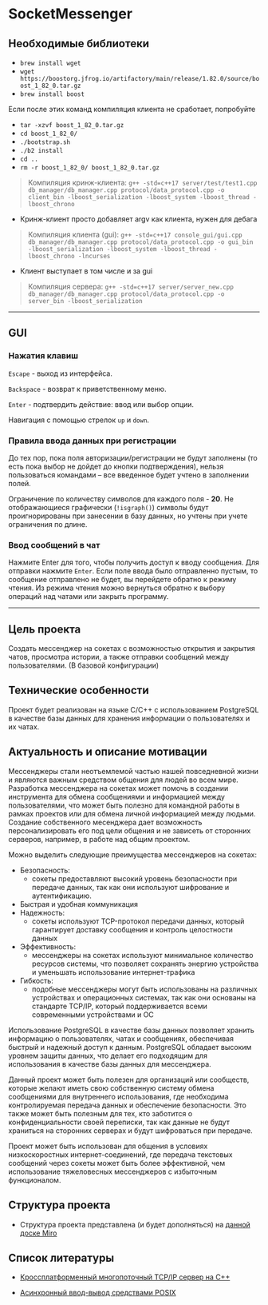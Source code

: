 # SocketMessenger

## Необходимые библиотеки

- `brew install wget`
- `wget https://boostorg.jfrog.io/artifactory/main/release/1.82.0/source/boost_1_82_0.tar.gz`
- `brew install boost`

Если после этих команд компиляция клиента не сработает, попробуйте

- `tar -xzvf boost_1_82_0.tar.gz`
- `cd boost_1_82_0/`
- `./bootstrap.sh`
- `./b2 install`
- `cd ..`
- `rm -r boost_1_82_0/ boost_1_82_0.tar.gz`

> Компиляция кринж-клиента: `g++ -std=c++17 server/test/test1.cpp db_manager/db_manager.cpp protocol/data_protocol.cpp -o client_bin -lboost_serialization -lboost_system -lboost_thread -lboost_chrono`

- Кринж-клиент просто добавляет argv как клиента, нужен для дебага

> Компиляция клиента (gui): `g++ -std=c++17 console_gui/gui.cpp db_manager/db_manager.cpp protocol/data_protocol.cpp -o gui_bin -lboost_serialization -lboost_system -lboost_thread -lboost_chrono -lncurses`

- Клиент выступает в том числе и за gui

> Компиляция сервера: `g++ -std=c++17 server/server_new.cpp db_manager/db_manager.cpp protocol/data_protocol.cpp -o server_bin -lboost_serialization`

---

## GUI

### Нажатия клавиш

`Escape` - выход из интерфейса.

`Backspace` - возврат к приветственному меню.

`Enter` - подтвердить действие: ввод или выбор опции.

Навигация с помощью стрелок `up` и `down`.

### Правила ввода данных при регистрации

До тех пор, пока поля авторизации/регистрации не будут заполнены (то есть пока выбор не дойдет до кнопки подтверждения), нельзя пользоваться командами – все введенное будет учтено в заполнении полей.

Ограничение по количеству символов для каждого поля - **20**. Не отображающиеся графически (`!isgraph()`) символы будут проигнорированы при занесении в базу данных, но учтены при учете ограничения по длине.

### Ввод сообщений в чат

Нажмите Enter для того, чтобы получить доступ к вводу сообщения. Для отправки нажмите `Enter`. Если поле ввода было отправленно пустым, то сообщение отправлено не будет, вы перейдете обратно к режиму чтения.
Из режима чтения можно вернуться обратно к выбору операций над чатами или закрыть программу.

---

## Цель проекта

Создать мессенджер на сокетах с возможностью открытия и закрытия чатов, просмотра истории, а также отправки сообщений между пользователями. (В базовой конфигурации)

## Технические особенности

Проект будет реализован на языке C/С++ с использованием PostgreSQL в качестве базы данных для хранения информации о пользователях и их чатах.

## Актуальность и описание мотивации

Мессенджеры стали неотъемлемой частью нашей повседневной жизни и являются важным средством общения для людей во всем мире.
Разработка мессенджера на сокетах может помочь в создании инструмента для обмена сообщениями и информацией между пользователями,
что может быть полезно для командной работы в рамках проектов или для обмена личной информацией между людьми.
Создание собственного месенджера дает возможность персонализировать его под цели общения и не зависеть от сторонних серверов, например,
в работе над общим проектом.

Можно выделить следующие преимущества мессенджеров на сокетах:

- Безопасность:
  - сокеты предоставляют высокий уровень безопасности при передаче данных, так как они используют шифрование и аутентификацию.
- Быстрая и удобная коммуникация
- Надежность:
  - сокеты используют TCP-протокол передачи данных,
который гарантирует доставку сообщения и контроль целостности данных
- Эффективность:
  - мессенджеры на сокетах используют минимальное количество ресурсов системы, что позволяет сохранять энергию
устройства и уменьшать использование интернет-трафика
- Гибкость:
  - подобные мессенджеры могут быть использованы на различных устройствах и операционных системах, так как они основаны на
стандарте TCP/IP, который поддерживается всеми современными устройствами и ОС

Использование PostgreSQL в качестве базы данных позволяет хранить информацию о пользователях, чатах и сообщениях, обеспечивая быстрый и надежный доступ к данным.
PostgreSQL обладает высоким уровнем защиты данных, что делает его подходящим для использования в качестве базы данных для мессенджера.

Данный проект может быть полезен для организаций или сообществ, которые желают иметь свою собственную систему обмена сообщениями для внутреннего
использования, где необходима контролируемая передача данных и обеспечение безопасности. Это также может быть полезным для тех, кто заботится о конфиденциальности
своей переписки, так как данные не будут храниться на сторонних серверах и будут шифроваться при передаче.

Проект может быть использован для общения в условиях низкоскоростных интернет-соединений, где передача текстовых сообщений через сокеты может быть более
эффективной, чем использование тяжеловесных мессенджеров с избыточным функционалом.

## Структура проекта

- Структура проекта представлена (и будет дополняться) на [данной доске Miro](https://miro.com/welcomeonboard/Nkt5dmlNSFczRWo5em9lSVh0anpSaFJGc3VUSmNTRkt0YnRwckFjdnJWOXhmMTNUZk9tZ0lHWHJXdEYzcjhScHwzMDc0NDU3MzYxNDk0MDA1NDkzfDI=?share_link_id=894624831781)

## Список литературы

- [Кроссплатформенный многопоточный TCP/IP сервер на C++](https://habr.com/ru/post/503432)

- [Асинхронный ввод-вывод средствами POSIX](https://ps-group.github.io/os/nonblocking_io_posix)
